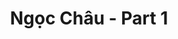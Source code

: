 ---
layout: album
resource: instagram
title: "Ngọc Châu - Part 1"
description: "Instagram album of Ngọc Châu, part 1.</br> Username: chaucoor"
active: gallery
album-title: "Ngọc Châu"
images:
  - image_path: chaucoor/1/20230928_070047_382587639_18009155467939252_4731554120739510917_n.jpg
  - image_path: chaucoor/1/20230928_070047_383227303_18009155449939252_3236288225400494578_n.jpg
  - image_path: chaucoor/1/20230928_070047_384233242_18009155458939252_4833067650541091011_n.jpg
  - image_path: chaucoor/1/20230928_070047_384548683_18009155476939252_4716663190012842815_n.jpg
  - image_path: chaucoor/1/20231124_143710_468307417_18053399683939252_742228006196076619_n.jpg
  - image_path: chaucoor/1/20240929_120958_461391318_1987636188324687_8160231604694919816_n.jpg
  - image_path: chaucoor/1/20240929_120958_461572030_889145716127394_3458511529200602532_n.jpg
---